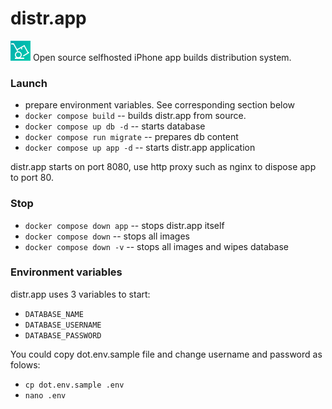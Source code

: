 # distr.app

![](Public/images/distrapp32.png)
Open source selfhosted iPhone app builds distribution system.

### Launch
- prepare environment variables. See corresponding section below
- `docker compose build` -- builds distr.app from source.
- `docker compose up db -d` -- starts database
- `docker compose run migrate` -- prepares db content
- `docker compose up app -d` -- starts distr.app application

distr.app starts on port 8080, use http proxy such as nginx to dispose app to port 80.

### Stop
- `docker compose down app` -- stops distr.app itself
- `docker compose down` -- stops all images
- `docker compose down -v` -- stops all images and wipes database

### Environment variables
distr.app uses 3 variables to start:
- `DATABASE_NAME`
- `DATABASE_USERNAME`
- `DATABASE_PASSWORD`

You could copy dot.env.sample file and change username and password as folows:
- `cp dot.env.sample .env`
- `nano .env`
